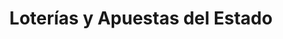 ---
title: "Loterías y Apuestas del Estado"
url: /benidorm/loterias-y-apuestas-del-estado-carrer-devissa/
shop: lotería
---